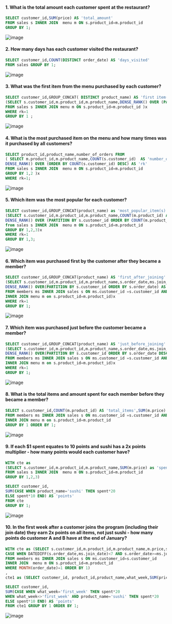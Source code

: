 
#### 1. What is the total amount each customer spent at the restaurant?


```sql
SELECT customer_id,SUM(price) AS 'total_amount'
FROM sales s INNER JOIN  menu m ON s.product_id=m.product_id 
GROUP BY 1;

```
![image](https://github.com/shivin316/8_Week_SQL_Challenge/assets/122541994/d5a94ed5-db08-4fee-b579-e5129b2a36f9)

#### 2. How many days has each customer visited the restaurant?


```sql
SELECT customer_id,COUNT(DISTINCT order_date) AS 'days_visited'
FROM sales GROUP BY 1;
```
![image](https://github.com/shivin316/8_Week_SQL_Challenge/assets/122541994/a9146865-8169-4032-8bb8-838bc27629ec)


#### 3. What was the first item from the menu purchased by each customer?


```sql
SELECT customer_id,GROUP_CONCAT( DISTINCT product_name) AS 'first item(s)' FROM
(SELECT s.customer_id,m.product_id,m.product_name,DENSE_RANK() OVER (PARTITION BY s.customer_id ORDER BY s.order_date) as 'rk'
FROM sales s INNER JOIN menu m ON s.product_id=m.product_id )x
WHERE rk=1
GROUP BY 1 ;
```
![image](https://github.com/shivin316/8_Week_SQL_Challenge/assets/122541994/93617900-d990-42ed-8fad-e874ebb5336f)


#### 4. What is the most purchased item on the menu and how many times was it purchased by all customers?


```sql
SELECT product_id,product_name,number_of_orders FROM 
( SELECT m.product_id,m.product_name,COUNT(s.customer_id)  AS 'number_of_orders',
DENSE_RANK() OVER (ORDER BY COUNT(s.customer_id) DESC) AS 'rk'
FROM sales s INNER JOIN  menu m ON s.product_id=m.product_id 
GROUP BY 1,2 )x 
WHERE rk=1;
```
![image](https://github.com/shivin316/8_Week_SQL_Challenge/assets/122541994/516d6423-fda1-4b46-a8e7-9da1bf911cda)


#### 5. Which item was the most popular for each customer?
 

```sql
SELECT customer_id,GROUP_CONCAT(product_name) as 'most_popular_item(s)',number_of_orders FROM
(SELECT s.customer_id,m.product_id,m.product_name,COUNT(m.product_id) AS 'number_of_orders',
DENSE_RANK() OVER (PARTITION BY s.customer_id ORDER BY COUNT(m.product_id) DESC) AS 'rk'
from sales s INNER JOIN  menu m ON s.product_id=m.product_id 
GROUP BY 1,2,3)x
WHERE rk=1
GROUP BY 1,3;
```
![image](https://github.com/shivin316/8_Week_SQL_Challenge/assets/122541994/a17e9bfd-bff2-4df3-94ea-6a2fb51832eb)


#### 6. Which item was purchased first by the customer after they became a member?


```sql
SELECT customer_id,GROUP_CONCAT(product_name) AS 'first_after_joining' FROM
(SELECT s.customer_id,m.product_id,m.product_name,s.order_date,ms.join_date,
DENSE_RANK() OVER(PARTITION BY s.customer_id ORDER BY s.order_date) AS 'rk'
FROM members ms INNER JOIN sales s ON ms.customer_id =s.customer_id AND ms.join_date<s.order_date 
INNER JOIN menu m on s.product_id=m.product_id)x
WHERE rk=1
GROUP BY 1;
```
![image](https://github.com/shivin316/8_Week_SQL_Challenge/assets/122541994/3a4936cb-9aff-436e-bbe3-8c1b05efcc4d)


#### 7. Which item was purchased just before the customer became a member?


```sql
SELECT customer_id,GROUP_CONCAT(product_name) AS 'just_before_joining' FROM
(SELECT s.customer_id,m.product_id,m.product_name,s.order_date,ms.join_date,
DENSE_RANK() OVER(PARTITION BY s.customer_id ORDER BY s.order_date DESC) AS 'rk'
FROM members ms INNER JOIN sales s ON ms.customer_id =s.customer_id AND ms.join_date>s.order_date 
INNER JOIN menu m on s.product_id=m.product_id)x
WHERE rk=1
GROUP BY 1;
```
![image](https://github.com/shivin316/8_Week_SQL_Challenge/assets/122541994/29fef0c7-13bd-474e-87fc-c657967556be)


#### 8. What is the total items and amount spent for each member before they became a member?


```sql
SELECT s.customer_id,COUNT(m.product_id) AS 'total_items',SUM(m.price) AS 'total_amount'
FROM members ms INNER JOIN sales s ON ms.customer_id =s.customer_id AND ms.join_date>s.order_date
INNER JOIN menu m on s.product_id=m.product_id
GROUP BY 1 ORDER BY 1;
```
![image](https://github.com/shivin316/8_Week_SQL_Challenge/assets/122541994/474cc640-9742-4aa0-b503-2a6146e559ea)


#### 9.  If each $1 spent equates to 10 points and sushi has a 2x points multiplier - how many points would each customer have?


```sql
WITH cte as 
(SELECT s.customer_id,m.product_id,m.product_name,SUM(m.price) as 'spent'
FROM sales s INNER JOIN  menu m ON s.product_id=m.product_id 
GROUP BY 1,2,3)

SELECT customer_id,
SUM(CASE WHEN product_name='sushi' THEN spent*20
ELSE spent*10 END) AS 'points'
FROM cte
GROUP BY 1;
```
![image](https://github.com/shivin316/8_Week_SQL_Challenge/assets/122541994/b0f6a495-b94d-4071-96e5-d30f1be241e2)


#### 10. In the first week after a customer joins the program (including their join date) they earn 2x points on all items, not just sushi - how many points do customer A and B have at the end of January?


 ```sql
WITH cte as (SELECT s.customer_id,m.product_id,m.product_name,m.price,s.order_date,ms.join_date,
CASE WHEN DATEDIFF(s.order_date,ms.join_date)<7 AND s.order_date>=ms.join_date THEN 'first_week' ELSE 'not_first_week' END as 'what_week'
FROM members ms INNER JOIN sales s ON ms.customer_id=s.customer_id
INNER JOIN  menu m ON s.product_id=m.product_id
WHERE MONTH(order_date)=1 ORDER BY 1)
,
cte1 as (SELECT customer_id, product_id,product_name,what_week,SUM(price) AS 'spent' FROM cte GROUP BY 1,2,3,4 ORDER BY 1)

SELECT customer_id,
SUM(CASE WHEN what_week='first_week' THEN spent*20 
WHEN what_week<>'first_week' AND product_name='sushi' THEN spent*20
ELSE spent*10 END) AS 'points'
FROM cte1 GROUP BY 1 ORDER BY 1;
```
![image](https://github.com/shivin316/8_Week_SQL_Challenge/assets/122541994/5b498057-e39c-44e2-b5d0-578bab1b8ffe)
